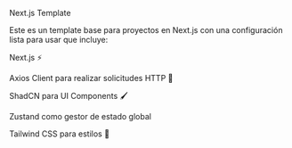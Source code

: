 Next.js Template 

Este es un template base para proyectos en Next.js con una configuración lista para usar que incluye:

Next.js ⚡

Axios Client para realizar solicitudes HTTP 🔗

ShadCN para UI Components 🖌️

Zustand como gestor de estado global

Tailwind CSS para estilos 🎨